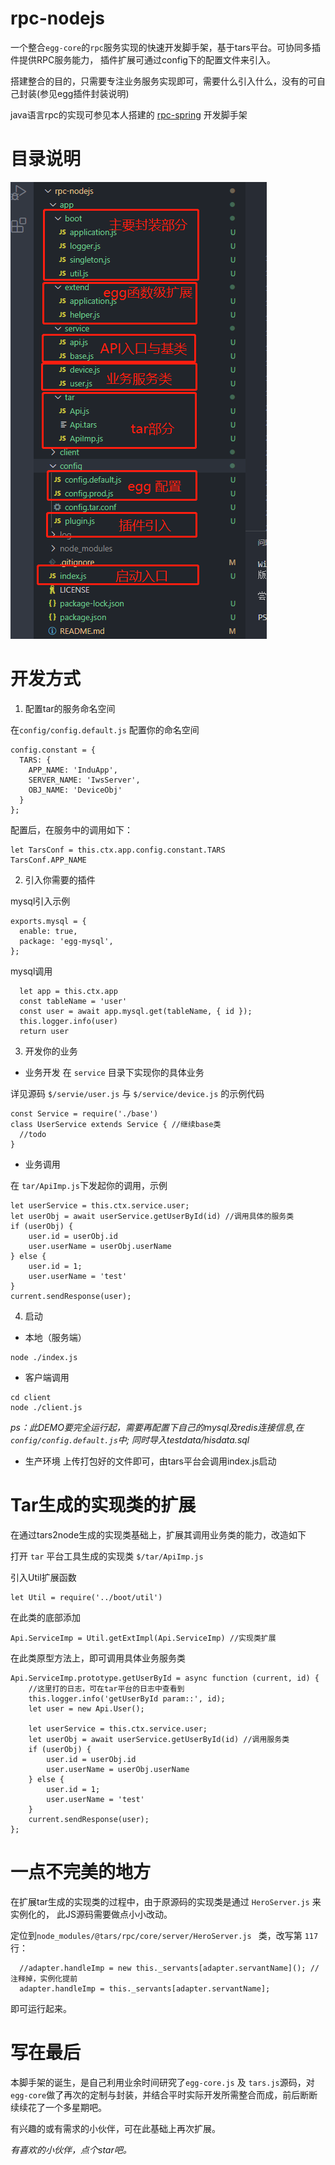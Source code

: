 # rpc-nodejs

一个整合`egg-core`的`rpc`服务实现的快速开发脚手架，基于tars平台。可协同多插件提供RPC服务能力， 插件扩展可通过config下的配置文件来引入。


搭建整合的目的，只需要专注业务服务实现即可，需要什么引入什么，没有的可自己封装(参见egg插件封装说明)

java语言rpc的实现可参见本人搭建的 [rpc-spring](https://github.com/lingtoo/rpc-spring ) 开发脚手架 


# 目录说明
![avatar](./目录说明-nodejs.png)



# 开发方式
1. 配置tar的服务命名空间

在`config/config.default.js` 配置你的命名空间

```
config.constant = {
  TARS: {
    APP_NAME: 'InduApp',
    SERVER_NAME: 'IwsServer',
    OBJ_NAME: 'DeviceObj'
  }
};
```

配置后，在服务中的调用如下：
```
let TarsConf = this.ctx.app.config.constant.TARS
TarsConf.APP_NAME
```


2. 引入你需要的插件

mysql引入示例
```
exports.mysql = {
  enable: true,
  package: 'egg-mysql',
};

```
mysql调用

```
  let app = this.ctx.app
  const tableName = 'user'
  const user = await app.mysql.get(tableName, { id });
  this.logger.info(user)
  return user
```


3. 开发你的业务

- 业务开发
在 `service` 目录下实现你的具体业务

详见源码 `$/servie/user.js` 与 `$/service/device.js` 的示例代码
```
const Service = require('./base')
class UserService extends Service { //继续base类
  //todo
}
```


- 业务调用

在 `tar/ApiImp.js`下发起你的调用，示例
```
let userService = this.ctx.service.user;
let userObj = await userService.getUserById(id) //调用具体的服务类
if (userObj) {
    user.id = userObj.id
    user.userName = userObj.userName
} else {
    user.id = 1;
    user.userName = 'test'
}
current.sendResponse(user);
```

4. 启动

- 本地（服务端）
```
node ./index.js
```

- 客户端调用 
```
cd client
node ./client.js
```

*ps：此DEMO要完全运行起，需要再配置下自己的mysql及redis连接信息,在`config/config.default.js`中; 同时导入testdata/hisdata.sql*

- 生产环境
上传打包好的文件即可，由tars平台会调用index.js启动


# Tar生成的实现类的扩展
在通过tars2node生成的实现类基础上，扩展其调用业务类的能力，改造如下

打开 `tar` 平台工具生成的实现类 `$/tar/ApiImp.js`

引入Util扩展函数
```
let Util = require('../boot/util')
```
在此类的底部添加
```
Api.ServiceImp = Util.getExtImpl(Api.ServiceImp) //实现类扩展
```

在此类原型方法上，即可调用具体业务服务类
```
Api.ServiceImp.prototype.getUserById = async function (current, id) {
    //这里打的日志，可在tar平台的日志中查看到
    this.logger.info('getUserById param::', id);
    let user = new Api.User();

    let userService = this.ctx.service.user;
    let userObj = await userService.getUserById(id) //调用服务类
    if (userObj) {
        user.id = userObj.id
        user.userName = userObj.userName
    } else {
        user.id = 1;
        user.userName = 'test'
    }
    current.sendResponse(user);
};
```


# 一点不完美的地方
在扩展tar生成的实现类的过程中，由于原源码的实现类是通过 `HeroServer.js` 来实例化的， 此JS源码需要做点小小改动。

定位到`node_modules/@tars/rpc/core/server/HeroServer.js ` 类，改写第 `117` 行：
```
  //adapter.handleImp = new this._servants[adapter.servantName](); // 注释掉，实例化提前
  adapter.handleImp = this._servants[adapter.servantName];
```
即可运行起来。


# 写在最后
本脚手架的诞生，是自己利用业余时间研究了`egg-core.js` 及 `tars.js`源码，对`egg-core`做了再次的定制与封装，并结合平时实际开发所需整合而成，前后断断续续花了一个多星期吧。

有兴趣的或有需求的小伙伴，可在此基础上再次扩展。



*有喜欢的小伙伴，点个star吧。*






